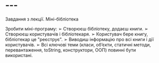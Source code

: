 # ---
Завдання з лекції. Міні-бібліотека


 Зробити міні-програму:
 ➢ Створюєш бібліотеку, додаєш книги.
 ➢ Створюєш користувачів і бібліотекаря.
 ➢ Користувач бере книгу, бібліотекар це "реєструє".
 ➢ Виводиш інформацію про всі книги і дії користувачів.
 ➢ Всі ключові теми (класи, об’єкти, статичні методи, перевантаження, toString, 
конструктори, ООП) повинні бути використані.
